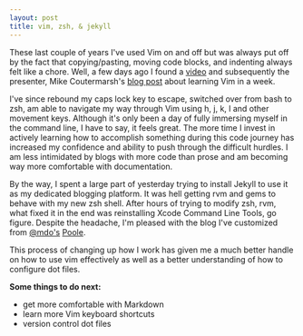 ```yaml
---
layout: post
title: vim, zsh, & jekyll
---
```


These last couple of years I've used Vim on and off but was always put off by the fact that copying/pasting, moving code blocks, and indenting always felt like a chore. Well, a few days ago I found a [video](http://youtu.be/_NUO4JEtkDw) and subsequently the presenter, Mike Coutermarsh's [blog post](https://mikecoutermarsh.com/learning-vim-in-a-week/) about learning Vim in a week.

I've since rebound my caps lock key to escape, switched over from bash to zsh, am able to navigate my way through Vim using h, j, k, l and other movement keys. Although it's only been a day of fully immersing myself in the command line, I have to say, it feels great. The more time I invest in actively learning how to accomplish something during this code journey has increased my confidence and ability to push through the difficult hurdles. I am less intimidated by blogs with more code than prose and am becoming way more comfortable with documentation.

By the way, I spent a large part of yesterday trying to install Jekyll to use it as my dedicated blogging platform. It was hell getting rvm and gems to behave with my new zsh shell. After hours of trying to modify zsh, rvm, what fixed it in the end was reinstalling Xcode Command Line Tools, go figure. Despite the headache, I'm pleased with the blog I've customized from [@mdo's](https://twitter.com/mdo) [Poole](https://github.com/poole). 

This process of changing up how I work has given me a much better handle on how to use vim effectively as well as a better understanding of how to configure dot files. 

**Some things to do next:** 

+ get more comfortable with Markdown 
+ learn more Vim keyboard shortcuts
+ version control dot files
